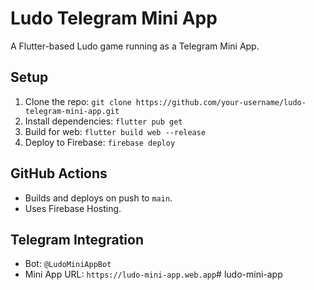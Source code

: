 # Ludo Telegram Mini App

A Flutter-based Ludo game running as a Telegram Mini App.

## Setup
1. Clone the repo: `git clone https://github.com/your-username/ludo-telegram-mini-app.git`
2. Install dependencies: `flutter pub get`
3. Build for web: `flutter build web --release`
4. Deploy to Firebase: `firebase deploy`
## GitHub Actions
- Builds and deploys on push to `main`.
- Uses Firebase Hosting.

## Telegram Integration
- Bot: `@LudoMiniAppBot`
- Mini App URL: `https://ludo-mini-app.web.app`# ludo-mini-app
